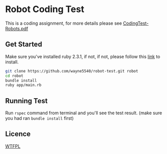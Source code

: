 # Robot Coding Test

This is a coding assignment, for more details please see [CodingTest-Robots.pdf](CodingTest-Robots.pdf)

## Get Started

Make sure you've installed ruby 2.3.1, if not, if not, please follow this [link](https://www.ruby-lang.org/en/documentation/installation/) to install.

```sh
git clone https://github.com/wayne5540/robot-test.git robot
cd robot
bundle install
ruby app/main.rb
```

## Running Test

Run `rspec` command from terminal and you'll see the test result. (make sure you had ran `bundle install` first)

## Licence

[WTFPL](http://www.wtfpl.net/)

